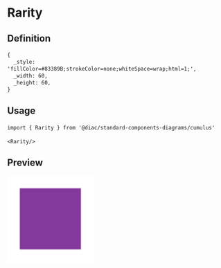 # Rarity

## Definition

```
{
  _style: 'fillColor=#83389B;strokeColor=none;whiteSpace=wrap;html=1;',
  _width: 60,
  _height: 60,
}
```

## Usage

```
import { Rarity } from '@diac/standard-components-diagrams/cumulus'

<Rarity/>
```

## Preview

<img src="./rarity.png" width="200"/>

